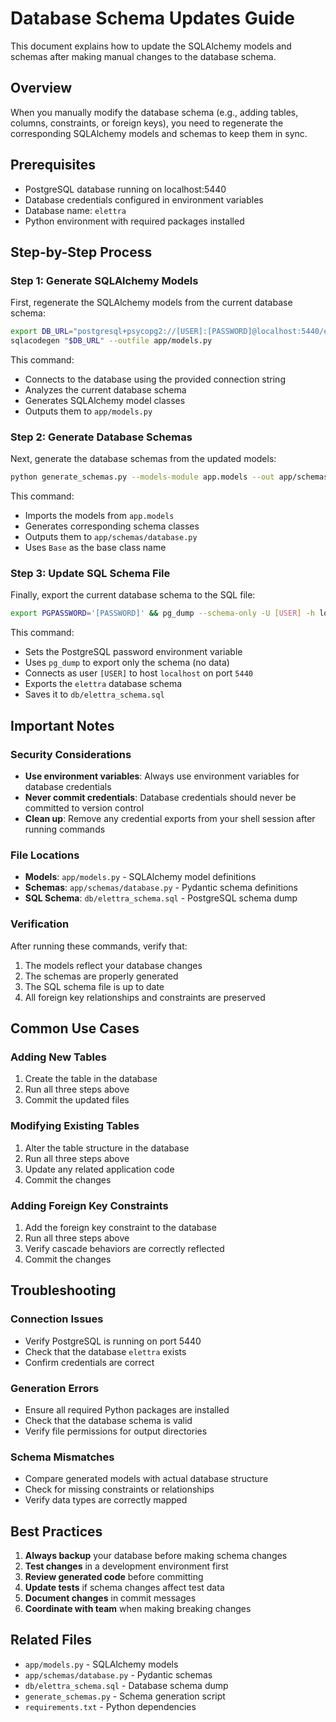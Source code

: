 # Database Schema Updates Guide

This document explains how to update the SQLAlchemy models and schemas after making manual changes to the database schema.

## Overview

When you manually modify the database schema (e.g., adding tables, columns, constraints, or foreign keys), you need to regenerate the corresponding SQLAlchemy models and schemas to keep them in sync.

## Prerequisites

- PostgreSQL database running on localhost:5440
- Database credentials configured in environment variables
- Database name: `elettra`
- Python environment with required packages installed

## Step-by-Step Process

### Step 1: Generate SQLAlchemy Models

First, regenerate the SQLAlchemy models from the current database schema:

```bash
export DB_URL="postgresql+psycopg2://[USER]:[PASSWORD]@localhost:5440/elettra"
sqlacodegen "$DB_URL" --outfile app/models.py
```

This command:
- Connects to the database using the provided connection string
- Analyzes the current database schema
- Generates SQLAlchemy model classes
- Outputs them to `app/models.py`

### Step 2: Generate Database Schemas

Next, generate the database schemas from the updated models:

```bash
python generate_schemas.py --models-module app.models --out app/schemas/database.py --base-class-name Base
```

This command:
- Imports the models from `app.models`
- Generates corresponding schema classes
- Outputs them to `app/schemas/database.py`
- Uses `Base` as the base class name

### Step 3: Update SQL Schema File

Finally, export the current database schema to the SQL file:

```bash
export PGPASSWORD='[PASSWORD]' && pg_dump --schema-only -U [USER] -h localhost -p 5440 -d elettra -f db/elettra_schema.sql
```

This command:
- Sets the PostgreSQL password environment variable
- Uses `pg_dump` to export only the schema (no data)
- Connects as user `[USER]` to host `localhost` on port `5440`
- Exports the `elettra` database schema
- Saves it to `db/elettra_schema.sql`

## Important Notes

### Security Considerations
- **Use environment variables**: Always use environment variables for database credentials
- **Never commit credentials**: Database credentials should never be committed to version control
- **Clean up**: Remove any credential exports from your shell session after running commands

### File Locations
- **Models**: `app/models.py` - SQLAlchemy model definitions
- **Schemas**: `app/schemas/database.py` - Pydantic schema definitions
- **SQL Schema**: `db/elettra_schema.sql` - PostgreSQL schema dump

### Verification
After running these commands, verify that:
1. The models reflect your database changes
2. The schemas are properly generated
3. The SQL schema file is up to date
4. All foreign key relationships and constraints are preserved

## Common Use Cases

### Adding New Tables
1. Create the table in the database
2. Run all three steps above
3. Commit the updated files

### Modifying Existing Tables
1. Alter the table structure in the database
2. Run all three steps above
3. Update any related application code
4. Commit the changes

### Adding Foreign Key Constraints
1. Add the foreign key constraint to the database
2. Run all three steps above
3. Verify cascade behaviors are correctly reflected
4. Commit the changes

## Troubleshooting

### Connection Issues
- Verify PostgreSQL is running on port 5440
- Check that the database `elettra` exists
- Confirm credentials are correct

### Generation Errors
- Ensure all required Python packages are installed
- Check that the database schema is valid
- Verify file permissions for output directories

### Schema Mismatches
- Compare generated models with actual database structure
- Check for missing constraints or relationships
- Verify data types are correctly mapped

## Best Practices

1. **Always backup** your database before making schema changes
2. **Test changes** in a development environment first
3. **Review generated code** before committing
4. **Update tests** if schema changes affect test data
5. **Document changes** in commit messages
6. **Coordinate with team** when making breaking changes

## Related Files

- `app/models.py` - SQLAlchemy models
- `app/schemas/database.py` - Pydantic schemas
- `db/elettra_schema.sql` - Database schema dump
- `generate_schemas.py` - Schema generation script
- `requirements.txt` - Python dependencies
